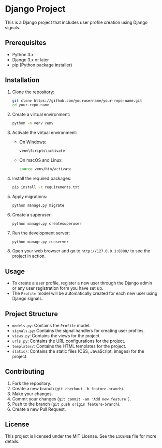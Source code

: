 # Django Project

This is a Django project that includes user profile creation using Django signals.

## Prerequisites

- Python 3.x
- Django 3.x or later
- pip (Python package installer)

## Installation

1. Clone the repository:

    ```sh
    git clone https://github.com/yourusername/your-repo-name.git
    cd your-repo-name
    ```

2. Create a virtual environment:

    ```sh
    python -m venv venv
    ```

3. Activate the virtual environment:

    - On Windows:

        ```sh
        venv\Scripts\activate
        ```

    - On macOS and Linux:

        ```sh
        source venv/bin/activate
        ```

4. Install the required packages:

    ```sh
    pip install -r requirements.txt
    ```

5. Apply migrations:

    ```sh
    python manage.py migrate
    ```

6. Create a superuser:

    ```sh
    python manage.py createsuperuser
    ```

7. Run the development server:

    ```sh
    python manage.py runserver
    ```

8. Open your web browser and go to `http://127.0.0.1:8000/` to see the project in action.

## Usage

- To create a user profile, register a new user through the Django admin or any user registration form you have set up.
- The `Profile` model will be automatically created for each new user using Django signals.

## Project Structure

- `models.py`: Contains the `Profile` model.
- `signals.py`: Contains the signal handlers for creating user profiles.
- `views.py`: Contains the views for the project.
- `urls.py`: Contains the URL configurations for the project.
- `templates/`: Contains the HTML templates for the project.
- `static/`: Contains the static files (CSS, JavaScript, images) for the project.

## Contributing

1. Fork the repository.
2. Create a new branch (`git checkout -b feature-branch`).
3. Make your changes.
4. Commit your changes (`git commit -am 'Add new feature'`).
5. Push to the branch (`git push origin feature-branch`).
6. Create a new Pull Request.

## License

This project is licensed under the MIT License. See the `LICENSE` file for more details.
